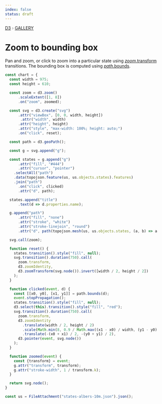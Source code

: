```yaml
---
index: false
status: draft
---
```


<div style="color: grey; font: 13px/25.5px var(--sans-serif); text-transform: uppercase;"><h1 style="display: none;">Zoom to bounding box</h1><a href="https://d3js.org/">D3</a> › <a href="/@d3/gallery">Gallery</a></div>

# Zoom to bounding box

Pan and zoom, or click to zoom into a particular state using [_zoom_.transform](https://d3js.org/d3-zoom#zoom_transform) transitions. The bounding box is computed using [_path_.bounds](https://d3js.org/d3-geo/path#path_bounds).

```js echo
const chart = {
  const width = 975;
  const height = 610;

  const zoom = d3.zoom()
      .scaleExtent([1, 8])
      .on("zoom", zoomed);

  const svg = d3.create("svg")
      .attr("viewBox", [0, 0, width, height])
       .attr("width", width)
      .attr("height", height)
      .attr("style", "max-width: 100%; height: auto;")
      .on("click", reset);

  const path = d3.geoPath();

  const g = svg.append("g");

  const states = g.append("g")
      .attr("fill", "#444")
      .attr("cursor", "pointer")
    .selectAll("path")
    .data(topojson.feature(us, us.objects.states).features)
    .join("path")
      .on("click", clicked)
      .attr("d", path);

  states.append("title")
      .text(d => d.properties.name);

  g.append("path")
      .attr("fill", "none")
      .attr("stroke", "white")
      .attr("stroke-linejoin", "round")
      .attr("d", path(topojson.mesh(us, us.objects.states, (a, b) => a !== b)));

  svg.call(zoom);

  function reset() {
    states.transition().style("fill", null);
    svg.transition().duration(750).call(
      zoom.transform,
      d3.zoomIdentity,
      d3.zoomTransform(svg.node()).invert([width / 2, height / 2])
    );
  }

  function clicked(event, d) {
    const [[x0, y0], [x1, y1]] = path.bounds(d);
    event.stopPropagation();
    states.transition().style("fill", null);
    d3.select(this).transition().style("fill", "red");
    svg.transition().duration(750).call(
      zoom.transform,
      d3.zoomIdentity
        .translate(width / 2, height / 2)
        .scale(Math.min(8, 0.9 / Math.max((x1 - x0) / width, (y1 - y0) / height)))
        .translate(-(x0 + x1) / 2, -(y0 + y1) / 2),
      d3.pointer(event, svg.node())
    );
  }

  function zoomed(event) {
    const {transform} = event;
    g.attr("transform", transform);
    g.attr("stroke-width", 1 / transform.k);
  }

  return svg.node();
}
```

```js echo
const us = FileAttachment("states-albers-10m.json").json();
```
